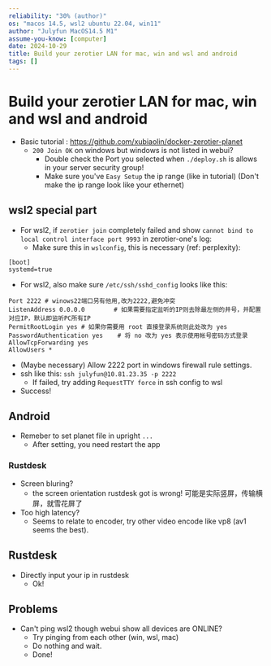 ```yaml
---
reliability: "30% (author)"
os: "macos 14.5, wsl2 ubuntu 22.04, win11"
author: "Julyfun MacOS14.5 M1"
assume-you-know: [computer]
date: 2024-10-29
title: Build your zerotier LAN for mac, win and wsl and android
tags: []
---
```


# Build your zerotier LAN for mac, win and wsl and android

- Basic tutorial : https://github.com/xubiaolin/docker-zerotier-planet
    - `200 Join OK` on windows but windows is not listed in webui?
        - Double check the Port you selected when `./deploy.sh` is allows in your server security group!
        - Make sure you've `Easy Setup` the ip range (like in tutorial) (Don't make the ip range look like your ethernet)

## wsl2 special part

- For wsl2, if `zerotier join` completely failed and show `cannot bind to local control interface port 9993` in zerotier-one's log:
    - Make sure this in `wslconfig`, this is necessary (ref: perplexity):

```
[boot]
systemd=true
```

- For wsl2, also make sure `/etc/ssh/sshd_config` looks like this:

```
Port 2222 # winows22端口另有他用,改为2222,避免冲突
ListenAddress 0.0.0.0        # 如果需要指定监听的IP则去除最左侧的井号，并配置对应IP，默认即监听PC所有IP
PermitRootLogin yes # 如果你需要用 root 直接登录系统则此处改为 yes
PasswordAuthentication yes    # 将 no 改为 yes 表示使用帐号密码方式登录
AllowTcpForwarding yes
AllowUsers *
```

- (Maybe necessary) Allow 2222 port in windows firewall rule settings.
- ssh like this: `ssh julyfun@10.81.23.35 -p 2222`
    - If failed, try adding `RequestTTY force` in ssh config to wsl 
- Success!

## Android

- Remeber to set planet file in upright `...`
    - After setting, you need restart the app

### Rustdesk

- Screen bluring?
    - the screen orientation rustdesk got is wrong! 可能是实际竖屏，传输横屏，就雪花屏了
- Too high latency?
    - Seems to relate to encoder, try other video encode like vp8 (av1 seems the best).

## Rustdesk

- Directly input your ip in rustdesk
    - Ok!

## Problems

- Can't ping wsl2 though webui show all devices are ONLINE?
    - Try pinging from each other (win, wsl, mac)
    - Do nothing and wait.
    - Done!

